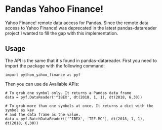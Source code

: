 Pandas Yahoo Finance!
=====================

Yahoo Finance! remote data access for Pandas. Since the remote data access to Yahoo Finance! 
was deprecated in the latest pandas-datareader project I wanted to fill the gap with this
implementation.

## Usage

The API is the same that it's found in pandas-datareader. First you need to import the package
with the following command:

```
import python_yahoo_finance as pyf
```

Then you can use de Available APIs:

```
# To grab one symbol only. It returns a Pandas data frame
data = pyf.DataReader('^IBEX', dt(2018, 1, 1), dt(2018, 6,30))

# To grab more than one symbols at once. It returns a dict with the symbol as key
# and the data frame as the value.
data = pyf.BatchDataReader(['^IBEX', 'TEF.MC'], dt(2018, 1, 1), dt(2018, 6,30))
```